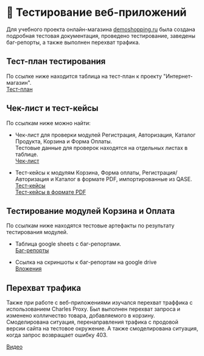 # 🛒 Тестирование веб-приложений

Для учебного проекта онлайн-магазина [demoshopping.ru](https://demoshopping.ru/) была создана подробная тестовая документация, проведено тестирование, заведены баг-репорты, а также выполнен перехват трафика.

## Тест-план тестирования
По ссылке ниже находится таблица на тест-план к проекту "Интернет-магазин". <br>
[Тест-план](https://docs.google.com/spreadsheets/d/1ewmkm0XOZo3cwC9w6tht4DHTId7oZuz7Z-rYuBXASDc/edit?usp=sharing)

## Чек-лист и тест-кейсы
По ссылкам ниже можно найти:
- Чек-лист для проверки модулей Регистрация, Авторизация, Каталог Продукта, Корзина и Форма Оплаты.<br>
  Тестовые данные для проверок находятся на отдельных листах в таблице.<br>
  [Чек-лист](https://docs.google.com/spreadsheets/d/1LXiLJHsiDnpp6RF_jgjyOO9FZk5U4eUnZhTmsBW8ExU/edit?usp=sharing)
  
- Тест-кейсы к модулям Корзина, Форма оплаты, Регистрация/Авторизация и Каталог в формате PDF, импортированные из QASE.<br>
  [Тест-кейсы](https://app.qase.io/project/TD)<br>
  [Тест-кейсы в формате PDF](https://drive.google.com/file/d/1-7-RhV2_XvTtvhcQPE5zO3lj5U0P5GRk/view?usp=sharing)

## Тестирование модулей Корзина и Оплата
По ссылкам ниже находятся тестовые артефакты по результату тестирования модулей. <br>
- Таблица google sheets с баг-репортами. <br>
  [Баг-репорты](https://docs.google.com/spreadsheets/d/1O1KP0rok2-2D1IU6N4IQIR8fVpAH1MGfOr3ZuuuwA0M/edit?usp=sharing)

- Ссылка на скриншоты к баг-репортам на google drive <br>
  [Вложения](https://drive.google.com/drive/folders/1xQpavRVQmHFDCo3-61Z8JB-XgkKyQNBu?usp=sharing)

##  Перехват трафика

Также при работе с веб-приложениями изучался перехват траффика с использованием Charles Proxy. Был выполнен перехват запроса и изменено колличество товара, добавляемого в корзину. Смоделирована ситуация, перенаправления трафика с продовой версии сайта на тестовое окружение. А также смоделирована ситуация, когда запрос возвращает ошибку 403.


[Видео](https://drive.google.com/file/d/1f8-tC5PCVBSFTuEliJUf89BKD6rKhKxJ/view?usp=sharing)